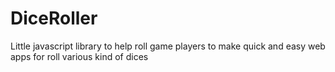 DiceRoller
==========

Little javascript library to help roll game players to make quick and easy web apps for roll various kind of dices
